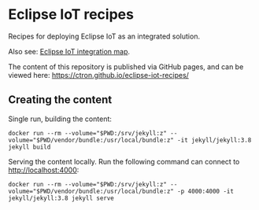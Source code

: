 # Eclipse IoT recipes

Recipes for deploying Eclipse IoT as an integrated solution.

Also see: [Eclipse IoT integration map](https://ctron.github.io/eclipse-iot-integration-map/).

The content of this repository is published via GitHub pages, and can be viewed here: https://ctron.github.io/eclipse-iot-recipes/

## Creating the content

Single run, building the content:

    docker run --rm --volume="$PWD:/srv/jekyll:z" --volume="$PWD/vendor/bundle:/usr/local/bundle:z" -it jekyll/jekyll:3.8 jekyll build

Serving the content locally. Run the following command can connect to [http://localhost:4000](http://localhost:4000):

    docker run --rm --volume="$PWD:/srv/jekyll:z" --volume="$PWD/vendor/bundle:/usr/local/bundle:z" -p 4000:4000 -it jekyll/jekyll:3.8 jekyll serve

